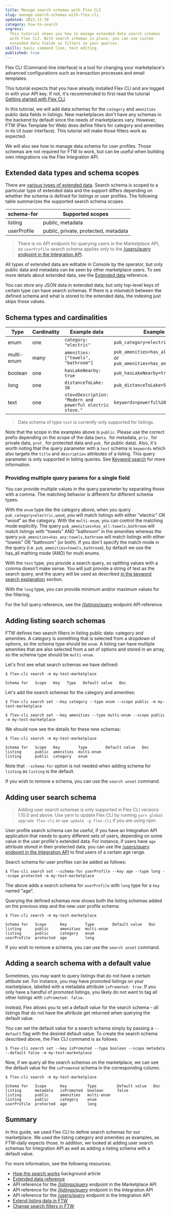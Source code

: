 ```yaml
---
title: Manage search schemas with Flex CLI
slug: manage-search-schemas-with-flex-cli
updated: 2021-11-30
category: how-to-search
ingress:
  This tutorial shows you how to manage extended data search schemas
  with Flex CLI. With search schemas in place, you can use custom
  extended data fields as filters in your queries.
skills: basic command line, text editing
published: true
---
```


Flex CLI (Command-line interface) is a tool for changing your
marketplace's advanced configurations such as transaction processes and
email templates.

This tutorial expects that you have already installed Flex CLI and are
logged in with your API key. If not, it's recommended to first read the
tutorial
[Getting started with Flex CLI](/introduction/getting-started-with-flex-cli/).

In this tutorial, we will add data schemas for the `category` and
`amenities` public data fields in listings. New marketplaces don't have
any schemas in the backend by default since the needs of marketplaces
vary. However, FTW (Flex Template for Web) does define filters for
category and amenities in its UI (user interface). This tutorial will
make those filters work as expected.

We will also see how to manage data schema for user profiles. Those
schemas are not required for FTW to work, but can be useful when
building own integrations via the Flex Integration API.

## Extended data types and schema scopes

There are [various types of extended data](/references/extended-data/).
Search schema is scoped to a particular type of extended data and the
support differs depending on whether the schema is defined for listings
or user profiles. The following table summarizes the supported search
schema scopes.

| schema-for  | Supported scopes                     |
| ----------- | ------------------------------------ |
| listing     | public, metadata                     |
| userProfile | public, private, protected, metadata |

> There is no API endpoint for querying users in the Marketplace API, so
> `userProfile` search schema applies only to the
> [/users/query endpoint in the Integration API](https://www.sharetribe.com/api-reference/integration.html#query-users).

All types of extended data are editable in Console by the operator, but
only public data and metadata can be seen by other marketplace users. To
see more details about extended data, see the
[Extended data](/references/extended-data/) reference.

You can store any JSON data in extended data, but only top-level keys of
certain type can have search schemas. If there is a mismatch between the
defined schema and what is stored to the extended data, the indexing
just skips those values.

## Schema types and cardinalities

| Type       | Cardinality | Example data                                              | Example query                                                                      |
| ---------- | ----------- | --------------------------------------------------------- | ---------------------------------------------------------------------------------- |
| enum       | one         | `category: "electric"`                                    | `pub_category=electric,wood`                                                       |
| multi-enum | many        | `amenities: ["towels", "bathroom"]`                       | `pub_amenities=has_all:towels,bathroom` or `pub_amenities=has_any:towels,bathroom` |
| boolean    | one         | `hasLakeNearby: true`                                     | `pub_hasLakeNearby=true`                                                           |
| long       | one         | `distanceToLake: 30`                                      | `pub_distanceToLake=5,40`                                                          |
| text       | one         | `stoveDescription: "Modern and powerful electric stove."` | `keywords=powerful%20modern`                                                       |

> Data schema of type `text` is currently only supported for listings.

Note that the scope in the examples above is `public`. Please use the
correct prefix depending on the scope of the data (`meta_` for metadata,
`priv_` for private data, `prot_` for protected data and `pub_` for
public data). Also, it's worth noting that the query parameter with a
`text` schema is `keywords` which also targets the `title` and
`description` attributes of a listing. This query parameter is only
supported in listing queries. See
[Keyword search](/concepts/how-the-listing-search-works/#keyword-search)
for more information.

### Providing multiple query params for a single field

You can provide multiple values in the query parameter by separating
those with a comma. The matching behavior is different for different
schema types.

With the `enum` type like the category above, when you query
`pub_category=electric,wood`, you will match listings with either
"electric" OR "wood" as the category. With the `multi-enum`, you can
control the matching mode explicitly. The query
`pub_amenities=has_all:towels,bathroom` will match listings with
"towels" AND "bathroom" in the amenities whereas the query
`pub_amenities=has_any:towels,bathroom` will match listings with either
"towels" OR "bathroom" (or both). If you don't specify the match mode in
the query (i.e. `pub_amenities=towels,bathroom`), by default we use the
has_all mathing mode (AND) for multi enums.

With the `text` type, you provide a search query, so splitting values
with a comma doesn't make sense. You will just provide a string of text
as the search query, and the query will be used as described
[in the keyword search explanation](/concepts/how-the-listing-search-works/#keyword-search)
section.

With the `long` type, you can provide minimum and/or maximum values for
the filtering.

For the full query reference, see the
[/listings/query](https://www.sharetribe.com/api-reference/marketplace.html#query-listings)
endpoint API reference.

## Adding listing search schemas

FTW defines two search filters in listing public data: category and
amenities. A category is something that is selected from a dropdown of
options, so the schema type should be `enum`. A listing can have
multiple amenities that are also selected from a set of options and
stored in an array, so the schema type should be `multi-enum`.

Let's first see what search schemas we have defined:

```
$ flex-cli search -m my-test-marketplace

Schema for   Scope   Key   Type   Default value   Doc

```

Let's add the search schemas for the category and amenities:

```
$ flex-cli search set --key category --type enum --scope public -m my-test-marketplace
```

```
$ flex-cli search set --key amenities --type multi-enum --scope public -m my-test-marketplace
```

We should now see the details for these new schemas:

```
$ flex-cli search -m my-test-marketplace

Schema for   Scope   Key        Type        Default value   Doc
listing      public  amenities  multi-enum
listing      public  category   enum
```

Note that `--schema-for` option is not needed when adding schema for
`listing` as `listing` is the default.

If you wish to remove a schema, you can use the `search unset` command.

## Adding user search schema

> Adding user search schemas is only supported in Flex CLI versions
> 1.10.0 and above. Use yarn to update Flex CLI by running
> `yarn global upgrade flex-cli` or `npm update -g flex-cli` if you are
> using npm.

User profile search schema can be useful, if you have an Integration API
application that needs to query different sets of users, depending on
some value in the user profile's extended data. For instance, if users
have `age` attribute stored in their protected data, you can use the
[/users/query endpoint in the Integration API](/references/extended-data/)
to find users of a certain age range.

Search schema for user profiles can be added as follows:

```
$ flex-cli search set --schema-for userProfile --key age --type long --scope protected -m my-test-marketplace
```

The above adds a search schema for `userProfile` with `long` type for a
`key` named "age".

Querying the defined schemas now shows both the listing schemas added on
the previous step and the new user profile schema:

```
$ flex-cli search -m my-test-marketplace

Schema for   Scope      Key        Type        Default value   Doc
listing      public     amenities  multi-enum
listing      public     category   enum
userProfile  protected  age        long
```

If you wish to remove a schema, you can use the `search unset` command.

## Adding a search schema with a default value

Sometimes, you may want to query listings that do not have a certain
attibute set. For instance, you may have promoted listings on your
marketplace, labelled with a metadata attribute `isPromoted: true`. If
you only have a handful of promoted listings, you likely do not want to
tag all other listings with `isPromoted: false`.

Instead, Flex allows you to set a default value for the search schema –
all listings that do not have the attribute get returned when querying
the default value.

You can set the default value for a search schema simply by passing a
`--default` flag with the desired default value. To create the search
schema described above, the Flex CLI command is as follows:

```
$ flex-cli search set --key isPromoted --type boolean --scope metadata --default false -m my-test-marketplace
```

Now, if we query all the search schemas on the marketplace, we can see
the default value for the `isPromoted` schema in the corresponding
column.

```
$ flex-cli search -m my-test-marketplace

Schema for   Scope      Key         Type         Default value   Doc
listing      metadata   isPromoted  boolean      false
listing      public     amenities   multi-enum
listing      public     category    enum
userProfile  protected  age         long
```

## Summary

In this guide, we used Flex CLI to define search schemas for our
marketplace. We used the listing category and amenities as examples, as
FTW-daily expects those. In addition, we looked at adding user search
schemas for Integration API as well as adding a listing schema with a
default value.

For more information, see the following resources:

- [How the search works](/concepts/how-the-listing-search-works/)
  background article
- [Extended data reference](/references/extended-data/)
- API reference for the
  [/listings/query](https://www.sharetribe.com/api-reference/marketplace.html#query-listings)
  endpoint in the Marketplace API
- API reference for the
  [/listings/query](https://www.sharetribe.com/api-reference/integration.html#query-listings)
  endpoint in the Integration API
- API reference for the
  [/users/query](https://www.sharetribe.com/api-reference/integration.html#query-users)
  endpoint in the Integration API
- [Extend listing data in FTW](/how-to/extend-listing-data-in-ftw/)
- [Change search filters in FTW](/how-to/change-search-filters-in-ftw/)
